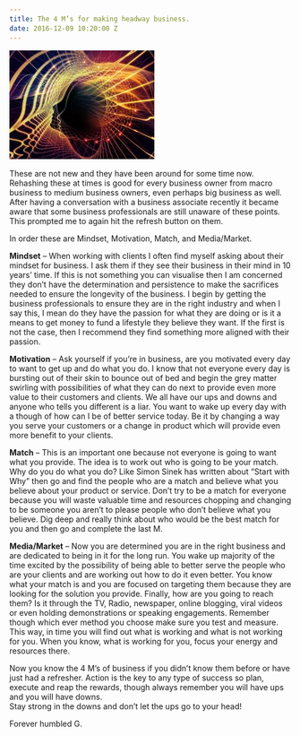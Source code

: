 ```yaml
---
title: The 4 M’s for making headway business.
date: 2016-12-09 10:20:00 Z
---
```


![NLP 2.jpg](/uploads/NLP%202.jpg)

These are not new and they have been around for some time now.  Rehashing these at times is good for every business owner from macro business to medium business owners, even perhaps big business as well.  After having a conversation with a business associate recently it became aware that some business professionals are still unaware of these points.  This prompted me to again hit the refresh button on them.

In order these are Mindset, Motivation, Match, and Media/Market.

**Mindset** – When working with clients I often find myself asking about their mindset for business.  I ask them if they see their business in their mind in 10 years’ time.  If this is not something you can visualise then I am concerned they don’t have the determination and persistence to make the sacrifices needed to ensure the longevity of the business.  I begin by getting the business professionals to ensure they are in the right industry and when I say this, I mean do they have the passion for what they are doing or is it a means to get money to fund a lifestyle they believe they want.  If the first is not the case, then I recommend they find something more aligned with their passion.

**Motivation** – Ask yourself if you’re in business, are you motivated every day to want to get up and do what you do.  I know that not everyone every day is bursting out of their skin to bounce out of bed and begin the grey matter swirling with possibilities of what they can do next to provide even more value to their customers and clients.  We all have our ups and downs and anyone who tells you different is a liar.  You want to wake up every day with a though of how can I be of better service today.  Be it by changing a way you serve your customers or a change in product which will provide even more benefit to your clients.

**Match** – This is an important one because not everyone is going to want what you provide.  The idea is to work out who is going to be your match.  Why do you do what you do?  Like Simon Sinek has written about “Start with Why” then go and find the people who are a match and believe what you believe about your product or service.  Don’t try to be a match for everyone because you will waste valuable time and resources chopping and changing to be someone you aren’t to please people who don’t believe what you believe.  Dig deep and really think about who would be the best match for you and then go and complete the last M.

**Media/Market** – Now you are determined you are in the right business and are dedicated to being in it for the long run.  You wake up majority of the time excited by the possibility of being able to better serve the people who are your clients and are working out how to do it even better.  You know what your match is and you are focused on targeting them because they are looking for the solution you provide.  Finally, how are you going to reach them?  Is it through the TV, Radio, newspaper, online blogging, viral videos or even holding demonstrations or speaking engagements.  Remember though which ever method you choose make sure you test and measure.  This way, in time you will find out what is working and what is not working for you.  When you know, what is working for you, focus your energy and resources there.

Now you know the 4 M’s of business if you didn’t know them before or have just had a refresher.  Action is the key to any type of success so plan, execute and reap the rewards, though always remember you will have ups and you will have downs.\
Stay strong in the downs and don’t let the ups go to your head!

Forever humbled G.